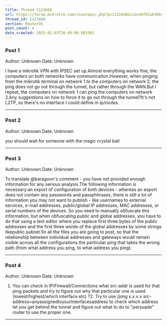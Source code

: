```yaml
---
title: Thread-1121668
url: https://forum.mikrotik.com/viewtopic.php?p=1121668&sid=49f92a630bc7970d8ca50523be880e8f#p1121668
thread_id: 1121668
section: RouterOS
post_count: 4
date_crawled: 2025-02-03T20:49:00.083365
---
```


### Post 1
Author: Unknown
Date: Unknown

I have a mikrotik VPN with IPSEC set up.Almost everything works fine, the computers on both networks have communication.However, when pinging from the mikrotik terminal on network 1 to the computers on network 2, the ping does not go out through the tunnel, but rather through the WAN.But I repeat, the computers on network 1 can ping the computers on network 2.Any suggestions on how to force it to go out through the tunnel?It's not L2TP, so there's no interface I could define in ip/routes.

---
### Post 2
Author: Unknown
Date: Unknown

you should wait for someone with the magic crystal ball

---
### Post 3
Author: Unknown
Date: Unknown

To translate @baragoon's comment - you have not provided enough information for any serious analysis.The following information is necessary:an export of configuration of both devices - whereas an export does not contain any passwords and passphhrases, there is still a lot of information you may not want to publish - like usernames to external services, e-mail addresses, public/global IP addresses, MAC addresses, or serial numbers of the devices. So you need to manually obfuscate this information, but when obfuscating public and global addresses, you have to do that using a text editor where you replace first three bytes of the public addresses and the first three words of the global addresses by some strings likepublic.subnet.1in all the files you are going to post, so that the relationship between individual addresses and gateways would remain visible across all the configurations.the particular ping that takes the wrong path (from what address you ping, to what address you ping).

---
### Post 4
Author: Unknown
Date: Unknown

1. You can check in IP/Firewall/Connections what src-addr is used for that ping packets and try to figure out why that particular one is used (lowest/highest/which interface etc) ?2. Try to use /ping x.x.x.x src-address=anyassignedtoyourinterfacesaddress to check which address let  you get behind the tunnel and figure out what to do to "persuade" router to use the proper one.

---
